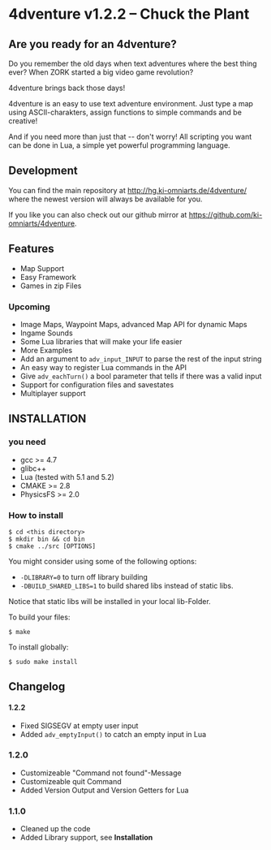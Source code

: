 # 4dventure v1.2.2 – Chuck the Plant #

## Are you ready for an 4dventure? ##

Do you remember the old days when text adventures where the best thing ever?
When ZORK started a big video game revolution?

4dventure brings back those days!

4dventure is an easy to use text adventure environment.
Just type a map using ASCII-charakters,
assign functions to simple commands
and be creative!

And if you need more than just that -- don't worry!
All scripting you want can be done in Lua, a simple
yet powerful programming language.

## Development ##

You can find the main repository at
http://hg.ki-omniarts.de/4dventure/
where the newest version will always be available for you.

If you like you can also check out our github mirror at
https://github.com/ki-omniarts/4dventure.

## Features ##

 * Map Support
 * Easy Framework
 * Games in zip Files

### Upcoming ###

 * Image Maps, Waypoint Maps, advanced Map API for dynamic Maps
 * Ingame Sounds
 * Some Lua libraries that will make your life easier
 * More Examples
 * Add an argument to `adv_input_INPUT` to parse the rest of the input string
 * An easy way to register Lua commands in the API
 * Give `adv_eachTurn()` a bool parameter that tells if there was a valid input
 * Support for configuration files and savestates
 * Multiplayer support

## INSTALLATION ##

### you need ###

 * gcc >= 4.7
 * glibc++
 * Lua (tested with 5.1 and 5.2)
 * CMAKE >= 2.8
 * PhysicsFS >= 2.0

### How to install ###

    $ cd <this directory>
    $ mkdir bin && cd bin
    $ cmake ../src [OPTIONS]

You might consider using some of the following options:

* `-DLIBRARY=0` to turn off library building
* `-DBUILD_SHARED_LIBS=1` to build shared libs instead of static libs.

Notice that static libs will be installed in your local lib-Folder.

To build your files:

    $ make

To install globally:

    $ sudo make install

## Changelog ##

#### 1.2.2 ####

* Fixed SIGSEGV at empty user input
* Added `adv_emptyInput()` to catch an empty input in Lua

### 1.2.0 ###

* Customizeable "Command not found"-Message
* Customizeable quit Command
* Added Version Output and Version Getters for Lua

### 1.1.0 ###

* Cleaned up the code
* Added Library support, see __Installation__
